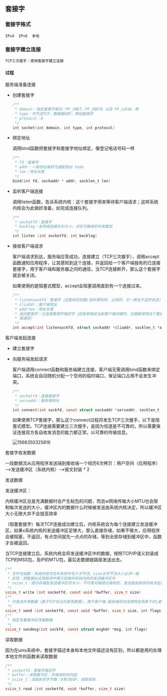 ## 套接字

### 套接字格式

```
IPv4  IPv6  本地	
```

### 套接字建立连接

```
TCP三次握手：使用套接字建立连接
```

#### 过程

服务端准备连接

- 创建套接字

  ```c
  /**
   * domain：指定套接字格式：PF_INET、PF_INET6 以及 PF_LOCAL 等
   * type：字节流TCP，数据报UDP，原始套接字
   * protocol：0
   */
  int socket(int domain, int type, int protocol)
  ```

- 绑定地址

  调用bind函数把套接字和套接字地址绑定，像登记电话号码一样

  ```c
  /**
   * fd：套接字
   * addr：一般地址被转为通配地址 todo
   * len：地址长度
   */
  bind(int fd, sockaddr * addr, socklen_t len)
  ```

- 监听客户端连接

  调用listen函数，告诉系统内核：这个套接字用来等待客户端请求；这样系统内核会为此做好准备，如完成连接队列。

  ```c
  /**
   * socketfd：套接字
   * backlog：未完成连接队列大小，决定可接收的并发数目
   */
  int listen (int socketfd, int backlog)
  ```

- 接收客户端请求

  客户端请求到达，服务端应答成功，连接建立（TCP三次握手），调用accept函数通知应用程序，让其感知到这个连接，并返回给一个客户端独有的已连接套接字，用于客户端和服务器之间的通信，当TCP连接断开，那么这个套接字就会被关闭。

  如果使用的是阻塞式模型，accept会阻塞调用直到有一个连接过来。

  ```c
  /**
   * listensockfd：套接字（这是经历创建/监听得到的，公用的，它一直处于监听状态）
   * cliaddr：客户端地址
   * addrlen：地址长度
   * 返回套接字：已连接套接字描述字（这是单独给当前客户端创建的，后面都使用这个套接字和客户
   * 端通信）
   */
  int accept(int listensockfd, struct sockaddr *cliaddr, socklen_t *addrlen)
  ```

客户端发起连接

- 建立套接字

- 向服务端发起请求

  客户端调用connect函数和服务端建立连接，客户端无需调用bind函数来绑定端口，系统会自动随机分配一个空闲的临时端口，保证端口占用不会发生冲突。

  ```c
  /**
   * socketfd：连接套接字
   * servaddr：服务端地址
   */
  int connect(int sockfd, const struct sockaddr *servaddr, socklen_t addrlen)
  ```

  如果使用TCP套接字，那么这个connect过程将发生TCP三次握手，以下是阻塞式模型。TCP连接需要建立三次握手，是因为信道是不可靠的，所以需要保证连接双方各自收发消息的能力都正常，以可靠的传输信息。

  ![1566350325816](E:\other\remote-save\blog-file\doing\TCP三次握手.png)

  

套接字收发数据

一段数据流从应用程序发送端到接收端一个经历6次拷贝：用户空间（应用程序）——>发送缓冲区（系统内核）——>报文封装  * 2

发送数据

发送缓冲区：

​	  内核缓冲区总是充满数据时会产生粘包的问题，而且w网络传输大小MTU也会限制每次发送的大小，缓冲区内的数据什么时候被发送由系统内核决定，所以缓冲区大小无限大并不会提高效率

​	（阻塞套接字）每次TCP连接成功建立后，内核系统会为每个连接建立发送缓冲区，如果x系统内核的发送缓冲区足够大，那么直接存储，如果不够大，应用程序会被阻塞，不返回，有点空间就先一点点的存储，等到全部存储到缓冲区中，函数才会被返回。

当TCP连接建立后，系统内核会将发送缓冲区中的数据，按照TCP/IP语义封装成TCP的MSS包，及IP的MTU包，最后走数据链路层发送出去。

```c
/**
 * 文件写函数：系统内核向文件系统中写入字节流，size与字节流大小必须一致
 * 实现：把数据从应用程序中拷贝到操作系统内核的发送缓冲区中
 * ssize_t：成功存储到发送缓冲区的大小，不代表对端成功接收到，发送是由系统内核决定的
 */
ssize_t write (int socketfd, const void *buffer, size_t size)
/**
 * 可发送外带数据（基于TCP协议的紧急数据），用于客户端-服务端双向连接特定场景下的j紧急处理
 */
ssize_t send (int socketfd, const void *buffer, size_t size, int flags)
/**
 * 指定多重缓冲区传输数据
 */
ssize_t sendmsg(int sockfd, const struct msghdr *msg, int flags)

```

读取数据

因为在unix系统中，套接字描述本身和本地文件描述没有区别，所以都是用的处理本地文件的函数来读取数据

```c
/**
 * socketfd：套接字描述字
 * buffer：读取缓冲区：存储读到的内容
 * ssize_t：读取到的字节数：0表示EOF，读取结束
 */
ssize_t read (int socketfd, void *buffer, size_t size)
```



